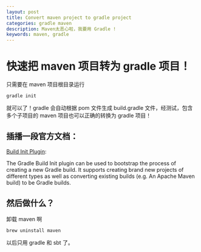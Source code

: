 ```yaml
---
layout: post
title: Convert maven project to gradle project
categories: gradle maven
description: Maven太恶心啦，我要用 Gradle !
keywords: maven, gradle
---
```


# 快速把 maven 项目转为 gradle 项目！

只需要在 maven 项目根目录运行

```
gradle init
```

就可以了！gradle 会自动根据 pom 文件生成 build.gradle 文件，经测试，包含多个子项目的 maven 项目也可以正确的转换为 gradle 项目！

## 插播一段官方文档：

[Build Init Plugin](https://docs.gradle.org/current/userguide/build_init_plugin.html):

The Gradle Build Init plugin can be used to bootstrap the process of creating a new Gradle build. It supports creating brand new projects of different types as well as converting existing builds (e.g. An Apache Maven build) to be Gradle builds.

## 然后做什么？

卸载 maven 啊

```
brew uninstall maven
```

以后只用 gradle 和 sbt 了。